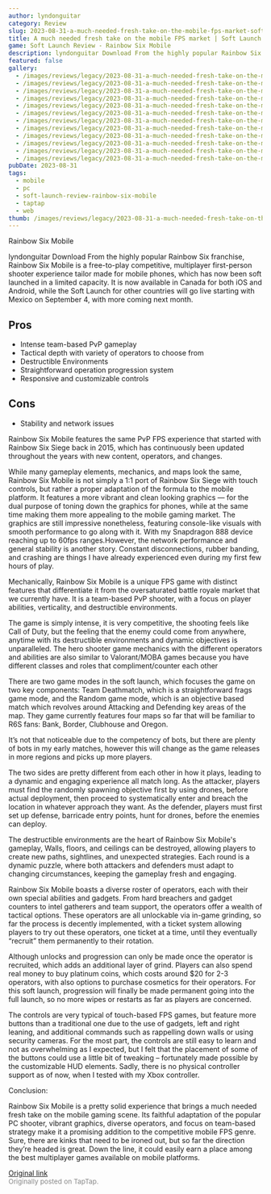 ```yaml
---
author: lyndonguitar
category: Review
slug: 2023-08-31-a-much-needed-fresh-take-on-the-mobile-fps-market-soft-launch-review-rainbow-six-mobil
title: A much needed fresh take on the mobile FPS market | Soft Launch Review - Rainbow Six Mobile
game: Soft Launch Review - Rainbow Six Mobile
description: lyndonguitar Download From the highly popular Rainbow Six franchise, Rainbow Six Mobile is a free-to-play competitive, multiplayer first-person shooter experience tailor made for mobile phones, which has now been soft launched in a limited capacity.  It is now available in Canada for both iOS and Android, while the Soft Launch for other countries will go live starting with Mexico on September 4, with more coming next month.
featured: false
gallery:
  - /images/reviews/legacy/2023-08-31-a-much-needed-fresh-take-on-the-mobile-fps-market--soft-launch-review---rainbow-six-mobil-0.avif
  - /images/reviews/legacy/2023-08-31-a-much-needed-fresh-take-on-the-mobile-fps-market--soft-launch-review---rainbow-six-mobil-1.avif
  - /images/reviews/legacy/2023-08-31-a-much-needed-fresh-take-on-the-mobile-fps-market--soft-launch-review---rainbow-six-mobil-2.avif
  - /images/reviews/legacy/2023-08-31-a-much-needed-fresh-take-on-the-mobile-fps-market--soft-launch-review---rainbow-six-mobil-3.avif
  - /images/reviews/legacy/2023-08-31-a-much-needed-fresh-take-on-the-mobile-fps-market--soft-launch-review---rainbow-six-mobil-4.avif
  - /images/reviews/legacy/2023-08-31-a-much-needed-fresh-take-on-the-mobile-fps-market--soft-launch-review---rainbow-six-mobil-5.avif
  - /images/reviews/legacy/2023-08-31-a-much-needed-fresh-take-on-the-mobile-fps-market--soft-launch-review---rainbow-six-mobil-6.avif
  - /images/reviews/legacy/2023-08-31-a-much-needed-fresh-take-on-the-mobile-fps-market--soft-launch-review---rainbow-six-mobil-7.avif
  - /images/reviews/legacy/2023-08-31-a-much-needed-fresh-take-on-the-mobile-fps-market--soft-launch-review---rainbow-six-mobil-8.avif
  - /images/reviews/legacy/2023-08-31-a-much-needed-fresh-take-on-the-mobile-fps-market--soft-launch-review---rainbow-six-mobil-9.avif
  - /images/reviews/legacy/2023-08-31-a-much-needed-fresh-take-on-the-mobile-fps-market--soft-launch-review---rainbow-six-mobil-10.avif
  - /images/reviews/legacy/2023-08-31-a-much-needed-fresh-take-on-the-mobile-fps-market--soft-launch-review---rainbow-six-mobil-11.avif
pubDate: 2023-08-31
tags:
  - mobile
  - pc
  - soft-launch-review-rainbow-six-mobile
  - taptap
  - web
thumb: /images/reviews/legacy/2023-08-31-a-much-needed-fresh-take-on-the-mobile-fps-market--soft-launch-review---rainbow-six-mobil-0.avif
---
```


Rainbow Six Mobile

lyndonguitar
Download
From the highly popular Rainbow Six franchise, Rainbow Six Mobile is a free-to-play competitive, multiplayer first-person shooter experience tailor made for mobile phones, which has now been soft launched in a limited capacity.  It is now available in Canada for both iOS and Android, while the Soft Launch for other countries will go live starting with Mexico on September 4, with more coming next month.




## Pros
- Intense team-based PvP gameplay
- Tactical depth with variety of operators to choose from
- Destructible Environments
- Straightforward operation progression system
- Responsive and customizable controls





## Cons
- Stability and network issues


Rainbow Six Mobile features the same PvP FPS experience that started with Rainbow Six Siege back in 2015, which has continuously been updated throughout the years with new content, operators, and changes.

While many gameplay elements, mechanics, and maps look the same, Rainbow Six Mobile is not simply a 1:1 port of Rainbow Six Siege with touch controls, but rather a proper adaptation of the formula to the mobile platform. It features a more vibrant and clean looking graphics — for the dual purpose of toning down the graphics for phones, while at the same time making them more appealing to the mobile gaming market. The graphics are still impressive nonetheless, featuring console-like visuals with smooth performance to go along with it. With my Snapdragon 888 device reaching up to 60fps ranges.However, the network performance and general stability is another story. Constant disconnections, rubber banding, and crashing are things I have already experienced even during my first few hours of play.

Mechanically, Rainbow Six Mobile is a unique FPS game with distinct features that differentiate it from the oversaturated battle royale market that we currently have. It is a team-based PvP shooter, with a focus on player abilities, verticality, and destructible environments.

The game is simply intense, it is very competitive, the shooting feels like Call of Duty, but the feeling that the enemy could come from anywhere, anytime with its destructible environments and dynamic objectives is unparalleled. The hero shooter game mechanics with the different operators and abilities are also similar to Valorant/MOBA games because you have different classes and roles that compliment/counter each other

There are two game modes in the soft launch, which focuses the game on two key components: Team Deathmatch, which is a straightforward frags game mode, and the Random game mode, which is an objective based match which revolves around Attacking and Defending key areas of the map. They game currently features four maps so far that will be familiar to R6S fans: Bank, Border, Clubhouse and Oregon.

It’s not that noticeable due to the competency of bots, but there are plenty of bots in my early matches, however this will change as the game releases in more regions and picks up more players.

The two sides are pretty different from each other in how it plays, leading to a dynamic and engaging experience all match long. As the attacker, players must find the randomly spawning objective first by using drones, before actual deployment, then proceed to systematically enter and breach the location in whatever approach they want. As the defender, players must first set up defense, barricade entry points, hunt for drones, before the enemies can deploy.

The destructible environments are the heart of Rainbow Six Mobile's gameplay, Walls, floors, and ceilings can be destroyed, allowing players to create new paths, sightlines, and unexpected strategies. Each round is a dynamic puzzle, where both attackers and defenders must adapt to changing circumstances, keeping the gameplay fresh and engaging.

Rainbow Six Mobile boasts a diverse roster of operators, each with their own special abilities and gadgets. From hard breachers and gadget counters to intel gatherers and team support, the operators offer a wealth of tactical options. These operators are all unlockable via in-game grinding, so far the process is decently implemented, with a ticket system allowing players to try out these operators, one ticket at a time, until they eventually “recruit” them permanently to their rotation.

Although unlocks and progression can only be made once the operator is recruited, which adds an additional layer of grind. Players can also spend real money to buy platinum coins, which costs around $20 for 2-3 operators, with also options to purchase cosmetics for their operators. For this soft launch, progression will finally be made permanent going into the full launch, so no more wipes or restarts as far as players are concerned.

The controls are very typical of touch-based FPS games, but feature more buttons than a traditional one due to the use of gadgets, left and right leaning, and additional commands such as rappelling down walls or using security cameras. For the most part, the controls are still easy to learn and not as overwhelming as I expected, but I felt that the placement of some of the buttons could use a little bit of tweaking – fortunately made possible by the customizable HUD elements. Sadly, there is no physical controller support as of now, when I tested with my Xbox controller.

Conclusion:

Rainbow Six Mobile is a pretty solid experience that brings a much needed fresh take on the mobile gaming scene. Its faithful adaptation of the popular PC shooter, vibrant graphics, diverse operators, and focus on team-based strategy make it a promising addition to the competitive mobile FPS genre. Sure, there are kinks that need to be ironed out, but so far the direction they’re headed is great. Down the line, it could easily earn a place among the best multiplayer games available on mobile platforms.

[Original link](https://www.taptap.io/post/6223508)<br><span style="font-size: 0.95em; color: #888;">Originally posted on TapTap.</span>
